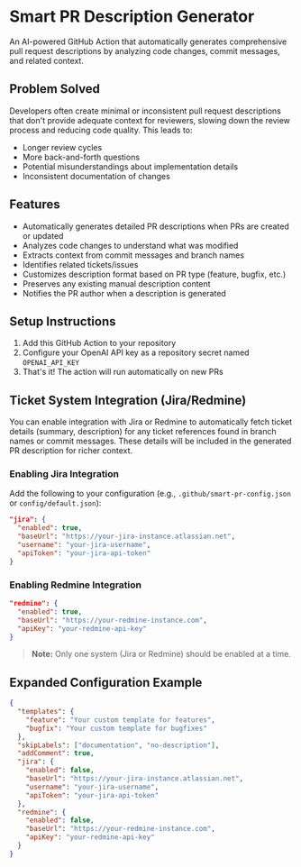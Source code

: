 # Smart PR Description Generator

An AI-powered GitHub Action that automatically generates comprehensive pull request descriptions by analyzing code changes, commit messages, and related context.

## Problem Solved

Developers often create minimal or inconsistent pull request descriptions that don't provide adequate context for reviewers, slowing down the review process and reducing code quality. This leads to:

- Longer review cycles
- More back-and-forth questions
- Potential misunderstandings about implementation details
- Inconsistent documentation of changes

## Features

- Automatically generates detailed PR descriptions when PRs are created or updated
- Analyzes code changes to understand what was modified
- Extracts context from commit messages and branch names
- Identifies related tickets/issues
- Customizes description format based on PR type (feature, bugfix, etc.)
- Preserves any existing manual description content
- Notifies the PR author when a description is generated

## Setup Instructions

1. Add this GitHub Action to your repository
2. Configure your OpenAI API key as a repository secret named `OPENAI_API_KEY`
3. That's it! The action will run automatically on new PRs

## Ticket System Integration (Jira/Redmine)

You can enable integration with Jira or Redmine to automatically fetch ticket details (summary, description) for any ticket references found in branch names or commit messages. These details will be included in the generated PR description for richer context.

### Enabling Jira Integration

Add the following to your configuration (e.g., `.github/smart-pr-config.json` or `config/default.json`):

```json
"jira": {
  "enabled": true,
  "baseUrl": "https://your-jira-instance.atlassian.net",
  "username": "your-jira-username",
  "apiToken": "your-jira-api-token"
}
```

### Enabling Redmine Integration

```json
"redmine": {
  "enabled": true,
  "baseUrl": "https://your-redmine-instance.com",
  "apiKey": "your-redmine-api-key"
}
```

> **Note:** Only one system (Jira or Redmine) should be enabled at a time.



## Expanded Configuration Example

```json
{
  "templates": {
    "feature": "Your custom template for features",
    "bugfix": "Your custom template for bugfixes"
  },
  "skipLabels": ["documentation", "no-description"],
  "addComment": true,
  "jira": {
    "enabled": false,
    "baseUrl": "https://your-jira-instance.atlassian.net",
    "username": "your-jira-username",
    "apiToken": "your-jira-api-token"
  },
  "redmine": {
    "enabled": false,
    "baseUrl": "https://your-redmine-instance.com",
    "apiKey": "your-redmine-api-key"
  }
}
```
